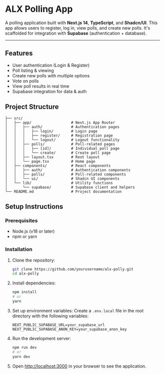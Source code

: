 # ALX Polling App

A polling application built with **Next.js 14**, **TypeScript**, and **Shadcn/UI**.
This app allows users to register, log in, view polls, and create new polls.
It's scaffolded for integration with **Supabase** (authentication + database).

---

## Features

- User authentication (Login & Register)
- Poll listing & viewing
- Create new polls with multiple options
- Vote on polls
- View poll results in real time
- Supabase integration for data & auth

## Project Structure

```
├── src/
│   ├── app/                  # Next.js App Router
│   │   ├── auth/             # Authentication pages
│   │   │   ├── login/        # Login page
│   │   │   ├── register/     # Registration page
│   │   │   └── logout/       # Logout functionality
│   │   ├── polls/            # Poll-related pages
│   │   │   ├── [id]/         # Individual poll page
│   │   │   └── create/       # Create poll page
│   │   ├── layout.tsx        # Root layout
│   │   └── page.tsx          # Home page
│   ├── components/           # React components
│   │   ├── auth/             # Authentication components
│   │   ├── polls/            # Poll-related components
│   │   └── ui/               # Shadcn UI components
│   └── lib/                  # Utility functions
│       └── supabase/         # Supabase client and helpers
└── README.md                 # Project documentation
```

## Setup Instructions

### Prerequisites

- Node.js (v18 or later)
- npm or yarn

### Installation

1. Clone the repository:
   ```bash
   git clone https://github.com/yourusername/alx-polly.git
   cd alx-polly
   ```

2. Install dependencies:
   ```bash
   npm install
   # or
   yarn
   ```

3. Set up environment variables:
   Create a `.env.local` file in the root directory with the following variables:
   ```
   NEXT_PUBLIC_SUPABASE_URL=your_supabase_url
   NEXT_PUBLIC_SUPABASE_ANON_KEY=your_supabase_anon_key
   ```

4. Run the development server:
   ```bash
   npm run dev
   # or
   yarn dev
   ```

5. Open [http://localhost:3000](http://localhost:3000) in your browser to see the application.
